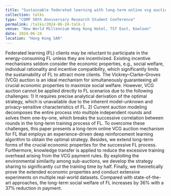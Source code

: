 ```yaml
---
title: "Sustainable federated learning with long-term online vcg auction mechanism"
collection: talks
type: "COMP 50th Anniversary Research Student Conference"
permalink: /talks/2024-06-24-talk-1
venue: "New World Millennium Hong Kong Hotel, TST East, Kowloon"
date: 2024-06-24
location: "Hong Kong SAR"
---
```


Federated learning (FL) clients may be reluctant to participate in the energy-consuming FL unless they are incentivized. Existing incentive mechanisms seldom consider the economic properties, e.g., social welfare, individual rationality and incentive compatibility, which significantly limits the sustainability of FL to attract more clients. The Vickrey–Clarke–Groves (VCG) auction is an ideal mechanism for simultaneously guaranteeing all crucial economic properties to maximize social welfare. However, VCG auction cannot be applied directly to FL scenarios due to the following challenges: 1) It requires precise analytical derivation of the optimal strategy, which is unavailable due to the inherent model-unknown and privacy-sensitive characteristics of FL. 2) Current auction modeling decomposes the entire process into multiple independent rounds and solves them one-by-one, which breaks the successive correlation between rounds in the long-term training process of FL. To overcome these challenges, this paper presents a long-term online VCG auction mechanism for FL that employs an experience-driven deep reinforcement learning algorithm to obtain the optimal strategy. Besides, we extend long-term forms of the crucial economic properties for the successive FL process. Furthermore, knowledge transfer is applied to reduce the excessive training overhead arising from the VCG payment rules. By exploiting the environmental similarity among sub-auctions, we develop the strategy sharing to significantly cut the training time by half. Finally, we theoretically prove the extended economic properties and conduct extensive experiments on multiple real-world datasets. Compared with state-of-the-art approaches, the long-term social welfare of FL increases by 36% with a 37% reduction in payment.
